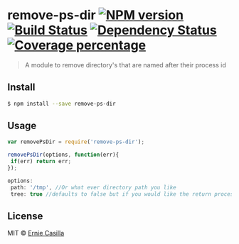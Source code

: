 # remove-ps-dir [![NPM version][npm-image]][npm-url] [![Build Status][travis-image]][travis-url] [![Dependency Status][daviddm-image]][daviddm-url] [![Coverage percentage][coveralls-image]][coveralls-url]
> A module to remove directory&#39;s that are named after their process id


## Install

```sh
$ npm install --save remove-ps-dir
```


## Usage

```js
var removePsDir = require('remove-ps-dir');

removePsDir(options, function(err){
 if(err) return err;
});

options: 
 path: '/tmp', //Or what ever directory path you like
 tree: true //defaults to false but if you would like the return process tree
```

## License

MIT © [Ernie Casilla](www.erniecasilla.com)


[npm-image]: https://badge.fury.io/js/remove-ps-dir.svg
[npm-url]: https://npmjs.org/package/remove-ps-dir
[travis-image]: https://travis-ci.org/ecasilla/remove-ps-dir.svg?branch=master
[travis-url]: https://travis-ci.org/ecasilla/remove-ps-dir
[daviddm-image]: https://david-dm.org/ecasilla/remove-ps-dir.svg?theme=shields.io
[daviddm-url]: https://david-dm.org/ecasilla/remove-ps-dir
[coveralls-image]: https://coveralls.io/repos/ecasilla/remove-ps-dir/badge.svg
[coveralls-url]: https://coveralls.io/r/ecasilla/remove-ps-dir
